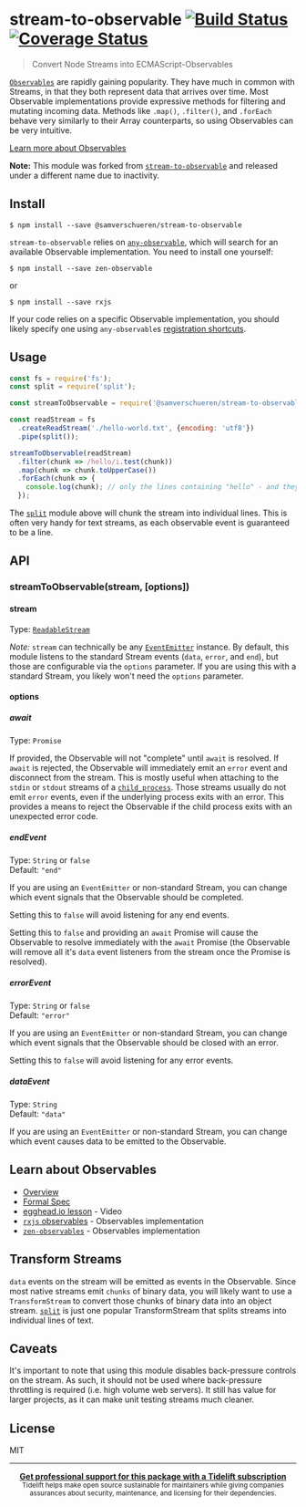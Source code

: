 # stream-to-observable [![Build Status](https://travis-ci.org/SamVerschueren/stream-to-observable.svg?branch=master)](https://travis-ci.org/SamVerschueren/stream-to-observable) [![Coverage Status](https://coveralls.io/repos/github/SamVerschueren/stream-to-observable/badge.svg?branch=master)](https://coveralls.io/github/SamVerschueren/stream-to-observable?branch=master)

> Convert Node Streams into ECMAScript-Observables

[`Observables`](https://github.com/zenparsing/es-observable) are rapidly gaining popularity. They have much in common with Streams, in that they both represent data that arrives over time. Most Observable implementations provide expressive methods for filtering and mutating incoming data. Methods like `.map()`, `.filter()`, and `.forEach` behave very similarly to their Array counterparts, so using Observables can be very intuitive.

[Learn more about Observables](#learn-about-observables)

**Note:** This module was forked from [`stream-to-observable`](https://github.com/jamestalmage/stream-to-observable) and released under a different name due to inactivity.

## Install

```
$ npm install --save @samverschueren/stream-to-observable
```

`stream-to-observable` relies on [`any-observable`](https://github.com/sindresorhus/any-observable), which will search for an available Observable implementation. You need to install one yourself:

  ```
  $ npm install --save zen-observable
  ```

  or

  ```
  $ npm install --save rxjs
  ```

If your code relies on a specific Observable implementation, you should likely specify one using `any-observable`s [registration shortcuts](https://github.com/sindresorhus/any-observable#registration-shortcuts).

## Usage

```js
const fs = require('fs');
const split = require('split');

const streamToObservable = require('@samverschueren/stream-to-observable');

const readStream = fs
  .createReadStream('./hello-world.txt', {encoding: 'utf8'})
  .pipe(split());

streamToObservable(readStream)
  .filter(chunk => /hello/i.test(chunk))
  .map(chunk => chunk.toUpperCase())
  .forEach(chunk => {
    console.log(chunk); // only the lines containing "hello" - and they will be capitalized
  });
```

The [`split`](https://github.com/dominictarr/split) module above will chunk the stream into individual lines. This is often very handy for text streams, as each observable event is guaranteed to be a line.

## API

### streamToObservable(stream, [options])

#### stream

Type: [`ReadableStream`](https://nodejs.org/api/stream.html#stream_class_stream_readable)

*Note:*
`stream` can technically be any [`EventEmitter`](https://nodejs.org/api/events.html#events_class_eventemitter) instance. By default, this module listens to the standard Stream events (`data`, `error`, and `end`), but those are configurable via the `options` parameter. If you are using this with a standard Stream, you likely won't need the `options` parameter.

#### options

##### await

Type: `Promise`

If provided, the Observable will not "complete" until `await` is resolved. If `await` is rejected, the Observable will immediately emit an `error` event and disconnect from the stream. This is mostly useful when attaching to the `stdin` or `stdout` streams of a  [`child_process`](https://nodejs.org/api/child_process.html#child_process_child_stdio). Those streams usually do not emit `error` events, even if the underlying process exits with an error. This provides a means to reject the Observable if the child process exits with an unexpected error code.

##### endEvent

Type: `String` or `false` <br>
Default: `"end"`

If you are using an `EventEmitter` or non-standard Stream, you can change which event signals that the Observable should be completed.

Setting this to `false` will avoid listening for any end events.

Setting this to `false` and providing an `await` Promise will cause the Observable to resolve immediately with the `await` Promise (the Observable will remove all it's `data` event listeners from the stream once the Promise is resolved).

##### errorEvent

Type: `String` or `false` <br>
Default: `"error"`

If you are using an `EventEmitter` or non-standard Stream, you can change which event signals that the Observable should be closed with an error.

Setting this to `false` will avoid listening for any error events.

##### dataEvent

Type: `String`<br>
Default: `"data"`

If you are using an `EventEmitter` or non-standard Stream, you can change which event causes data to be emitted to the Observable.

## Learn about Observables

 - [Overview](https://github.com/zenparsing/es-observable)
 - [Formal Spec](https://github.com/tc39/proposal-observable/)
 - [egghead.io lesson](https://egghead.io/lessons/javascript-introducing-the-observable) - Video
 - [`rxjs` observables](http://reactivex.io/rxjs/class/es6/Observable.js~Observable.html) - Observables implementation
 - [`zen-observables`](https://github.com/zenparsing/zen-observable) - Observables implementation

## Transform Streams

`data` events on the stream will be emitted as events in the Observable. Since most native streams emit `chunks` of binary data, you will likely want to use a `TransformStream` to convert those chunks of binary data into an object stream. [`split`](https://github.com/dominictarr/split) is just one popular TransformStream that splits streams into individual lines of text.

## Caveats

It's important to note that using this module disables back-pressure controls on the stream. As such, it should not be used where back-pressure throttling is required (i.e. high volume web servers). It still has value for larger projects, as it can make unit testing streams much cleaner.

## License

MIT


---

<div align="center">
	<b>
		<a href="https://tidelift.com/subscription/pkg/npm-samverschueren-stream-to-observable?utm_source=npm-samverschueren-stream-to-observable&utm_medium=referral&utm_campaign=enterprise&utm_term=repo">Get professional support for this package with a Tidelift subscription</a>
	</b>
	<br>
	<sub>
		Tidelift helps make open source sustainable for maintainers while giving companies<br>assurances about security, maintenance, and licensing for their dependencies.
	</sub>
</div>
